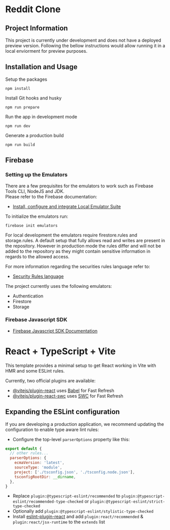 # Reddit Clone

## Project Information

This project is currently under development and does not have a deployed preview version. Following the bellow instructions would allow running it in a local enviorment for preview purposes.

## Installation and Usage

Setup the packages

```shell
npm install
```

Install Git hooks and husky

```shell
npm run prepare
```

Run the app in development mode

```shell
npm run dev
```

Generate a production build

```shell
npm run build
```

## Firebase

### Setting up the Emulators

There are a few prequisites for the emulators to work such as Firebase Tools CLI, NodeJS and JDK.\
Please refer to the Firebase documentation:

- [Install, configure and integrate Local Emulator Suite](https://firebase.google.com/docs/emulator-suite/install_and_configure)

To initialize the emulators run:

```shell
firebase init emulators
```
For local development the emulators require firestore.rules and storage.rules. A default setup that fully allows read and writes are present in the repository. However in production mode the rules differ and will not be added to the repository as they might contain sensitive information in regards to the allowed access.

For more information regarding the securities rules language refer to:
- [Security Rules language](https://firebase.google.com/docs/rules/rules-language)

The project currently uses the following emulators:

- Authentication
- Firestore
- Storage

### Firebase Javascript SDK

- [Firebase Javascript SDK Documentation](https://github.com/firebase/firebase-js-sdk#firebase-javascript-sdk)

# React + TypeScript + Vite

This template provides a minimal setup to get React working in Vite with HMR and some ESLint rules.

Currently, two official plugins are available:

- [@vitejs/plugin-react](https://github.com/vitejs/vite-plugin-react/blob/main/packages/plugin-react/README.md) uses [Babel](https://babeljs.io/) for Fast Refresh
- [@vitejs/plugin-react-swc](https://github.com/vitejs/vite-plugin-react-swc) uses [SWC](https://swc.rs/) for Fast Refresh

## Expanding the ESLint configuration

If you are developing a production application, we recommend updating the configuration to enable type aware lint rules:

- Configure the top-level `parserOptions` property like this:

```js
export default {
  // other rules...
  parserOptions: {
    ecmaVersion: 'latest',
    sourceType: 'module',
    project: ['./tsconfig.json', './tsconfig.node.json'],
    tsconfigRootDir: __dirname,
  },
}
```

- Replace `plugin:@typescript-eslint/recommended` to `plugin:@typescript-eslint/recommended-type-checked` or `plugin:@typescript-eslint/strict-type-checked`
- Optionally add `plugin:@typescript-eslint/stylistic-type-checked`
- Install [eslint-plugin-react](https://github.com/jsx-eslint/eslint-plugin-react) and add `plugin:react/recommended` & `plugin:react/jsx-runtime` to the `extends` list
